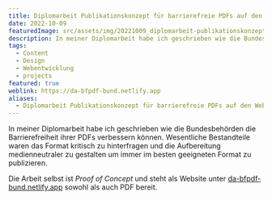 ```yaml
---
title: Diplomarbeit Publikationskonzept für barrierefreie PDFs auf den Webseiten der Bundesbehörden
date: 2022-10-09
featuredImage: src/assets/img/20221009_diplomarbeit-publikationskonzept-fuer-barrierefreie-pdfs-auf-den-webseiten-der-bundesbehoerden_0.png
description: In meiner Diplomarbeit habe ich geschrieben wie die Bundesbehörden die Barrierefreiheit ihrer PDFs verbessern können.
tags:
  - Content
  - Design
  - Webentwicklung
  - projects
featured: true
weblink: https://da-bfpdf-bund.netlify.app
aliases:
  - Diplomarbeit Publikationskonzept für barrierefreie PDFs auf den Webseiten der Bundesbehörden
---
```

In meiner Diplomarbeit habe ich geschrieben wie die Bundesbehörden die Barrierefreiheit ihrer PDFs verbessern können. Wesentliche Bestandteile waren das Format kritisch zu hinterfragen und die Aufbereitung medienneutraler zu gestalten um immer im besten geeigneten Format zu publizieren.

Die Arbeit selbst ist _Proof of Concept_ und steht als Website unter [da-bfpdf-bund.netlify.app](https://da-bfpdf-bund.netlify.app/) sowohl als auch PDF bereit.

